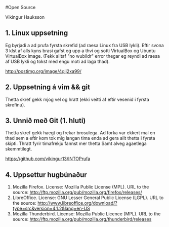 #Open Source

Vikingur Hauksson

## 1. Linux uppsetning

Eg byrjadi a ad prufa fyrsta skrefid (ad raesa Linux fra USB lykli). Eftir svona 3 klst af alls kyns brasi gafst eg upp a thvi og sotti VirtualBox og Ubuntu VirtualBox image.
(Fekk alltaf "no wubildr" error thegar eg reyndi ad raesa af USB lykli og tokst med engu moti ad laga thad).

<http://postimg.org/image/4qjj2xa99/>

## 2. Uppsetning á vim && git

Thetta skref gekk mjog vel og hratt (ekki veitti af eftir vesenid i fyrsta skrefinu).

## 3. Unnið með Git (1. hluti)

Thetta skref gekk haegt og frekar brosulega. Ad forka var ekkert mal en thad sem a eftir kom tok mig langan tima enda ad gera allt thetta i fyrsta skipti. Thratt fyrir timafrekju fannst mer thetta Samt alveg agaetlega skemmtilegt.

<https://github.com/vikingur13/INTOPrufa>

## 4. Uppsettur hugbúnaður

1. Mozilla Firefox. License: Mozilla Public License (MPL). URL to the source: <http://ftp.mozilla.org/pub/mozilla.org/firefox/releases/>
2. LibreOffice. License: GNU Lesser General Public License (LGPL). URL to the source: <http://www.libreoffice.org/download/?type=src&version=4.1.2&lang=en-US>
3. Mozilla Thunderbird. License: Mozilla Public Licence (MPL). URL to the source: <http://ftp.mozilla.org/pub/mozilla.org/thunderbird/releases>
 




